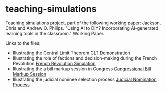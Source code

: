 # teaching-simulations
Teaching simulations project, part of the following working paper: Jackson, Chris and Andrew Q. Philips. "Using AI to DIY? Incorporating AI-generated learning tools in the classroom." Working Paper.

Links to the files:
* Illustrating the Central Limit Theorem [CLT Demonstration](https://andyphilips.github.io/teaching-simulations/clt-demo.html)
* Illustrating the role of factions and decision-making during the French Revolution [French Revolution Simulation](https://andyphilips.github.io/teaching-simulations/french-revolution.html)
* Illustrating the a bill markup session in Congress [Congressional Bill Markup Session](file:///Users/chrisjackson/Library/CloudStorage/Dropbox/Chris-Andy/ai-classroom-tools/Simulations/final%20html%20simulation%20versions/congressional-markup-simulation(1).html)
* Illustrating the judicial nominee selection process [Judicial Nomination Process](file:///Users/chrisjackson/Library/CloudStorage/Dropbox/Chris-Andy/ai-classroom-tools/Simulations/final%20html%20simulation%20versions/judicial%20seleciton%20procession%20simulation.html)
